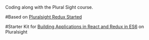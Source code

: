 Coding along with the Plural Sight course.

#Based on [Pluralsight Redux Started](https://github.com/coryhouse/pluralsight-redux-starter)

#Starter Kit for [Building Applications in React and Redux in ES6](http://www.pluralsight.com/author/cory-house) on Pluralsight
